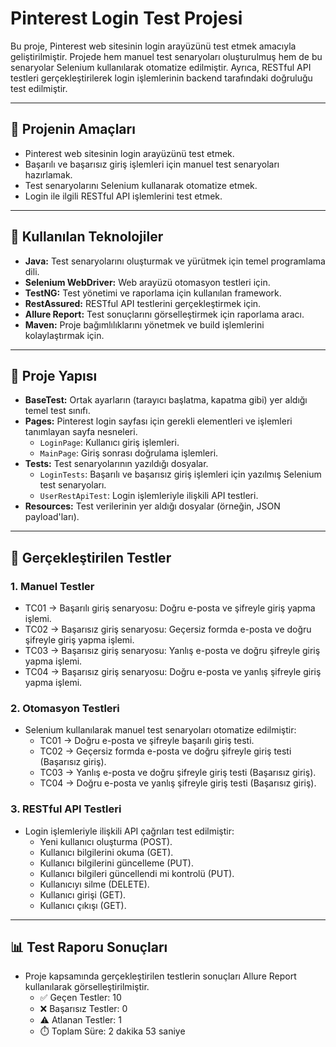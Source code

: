 # Pinterest Login Test Projesi

Bu proje, Pinterest web sitesinin login arayüzünü test etmek amacıyla geliştirilmiştir. Projede hem manuel test senaryoları oluşturulmuş hem de bu senaryolar Selenium kullanılarak otomatize edilmiştir. Ayrıca, RESTful API testleri gerçekleştirilerek login işlemlerinin backend tarafındaki doğruluğu test edilmiştir.

---

## 🚀 Projenin Amaçları
- Pinterest web sitesinin login arayüzünü test etmek.
- Başarılı ve başarısız giriş işlemleri için manuel test senaryoları hazırlamak.
- Test senaryolarını Selenium kullanarak otomatize etmek.
- Login ile ilgili RESTful API işlemlerini test etmek.

---

## 🔧 Kullanılan Teknolojiler
- **Java:** Test senaryolarını oluşturmak ve yürütmek için temel programlama dili.
- **Selenium WebDriver:** Web arayüzü otomasyon testleri için.
- **TestNG:** Test yönetimi ve raporlama için kullanılan framework.
- **RestAssured:** RESTful API testlerini gerçekleştirmek için.
- **Allure Report:** Test sonuçlarını görselleştirmek için raporlama aracı.
- **Maven:** Proje bağımlılıklarını yönetmek ve build işlemlerini kolaylaştırmak için.

---

## 📂 Proje Yapısı
- **BaseTest:** 
  Ortak ayarların (tarayıcı başlatma, kapatma gibi) yer aldığı temel test sınıfı.
- **Pages:** 
  Pinterest login sayfası için gerekli elementleri ve işlemleri tanımlayan sayfa nesneleri.
  - `LoginPage`: Kullanıcı giriş işlemleri.
  - `MainPage`: Giriş sonrası doğrulama işlemleri.
- **Tests:**
  Test senaryolarının yazıldığı dosyalar.
  - `LoginTests`: Başarılı ve başarısız giriş işlemleri için yazılmış Selenium test senaryoları.
  - `UserRestApiTest`: Login işlemleriyle ilişkili API testleri.
- **Resources:**
  Test verilerinin yer aldığı dosyalar (örneğin, JSON payload'ları).

---

## 🧪 Gerçekleştirilen Testler
### **1. Manuel Testler**
- TC01 -> Başarılı giriş senaryosu: Doğru e-posta ve şifreyle giriş yapma işlemi.
- TC02 -> Başarısız giriş senaryosu: Geçersiz formda e-posta ve doğru şifreyle giriş yapma işlemi.
- TC03 -> Başarısız giriş senaryosu: Yanlış e-posta ve doğru şifreyle giriş yapma işlemi.
- TC04 -> Başarısız giriş senaryosu: Doğru e-posta ve yanlış şifreyle giriş yapma işlemi.

### **2. Otomasyon Testleri**
- Selenium kullanılarak manuel test senaryoları otomatize edilmiştir:
  - TC01 -> Doğru e-posta ve şifreyle başarılı giriş testi.
  - TC02 -> Geçersiz formda e-posta ve doğru şifreyle giriş testi (Başarısız giriş).
  - TC03 -> Yanlış e-posta ve doğru şifreyle giriş testi (Başarısız giriş).
  - TC04 -> Doğru e-posta ve yanlış şifreyle giriş testi (Başarısız giriş).

### **3. RESTful API Testleri**
- Login işlemleriyle ilişkili API çağrıları test edilmiştir:
  - Yeni kullanıcı oluşturma (POST).
  - Kullanıcı bilgilerini okuma (GET).
  - Kullanıcı bilgilerini güncelleme (PUT).
  - Kullanıcı bilgileri güncellendi mi kontrolü (PUT).
  - Kullanıcıyı silme (DELETE).
  - Kullanıcı girişi (GET).
  - Kullanıcı çıkışı (GET).

---

## 📊 Test Raporu Sonuçları
- Proje kapsamında gerçekleştirilen testlerin sonuçları Allure Report kullanılarak görselleştirilmiştir.
  - ✅ Geçen Testler: 10
  - ❌ Başarısız Testler: 0
  - ⚠️ Atlanan Testler: 1
  - ⏱️ Toplam Süre: 2 dakika 53 saniye

